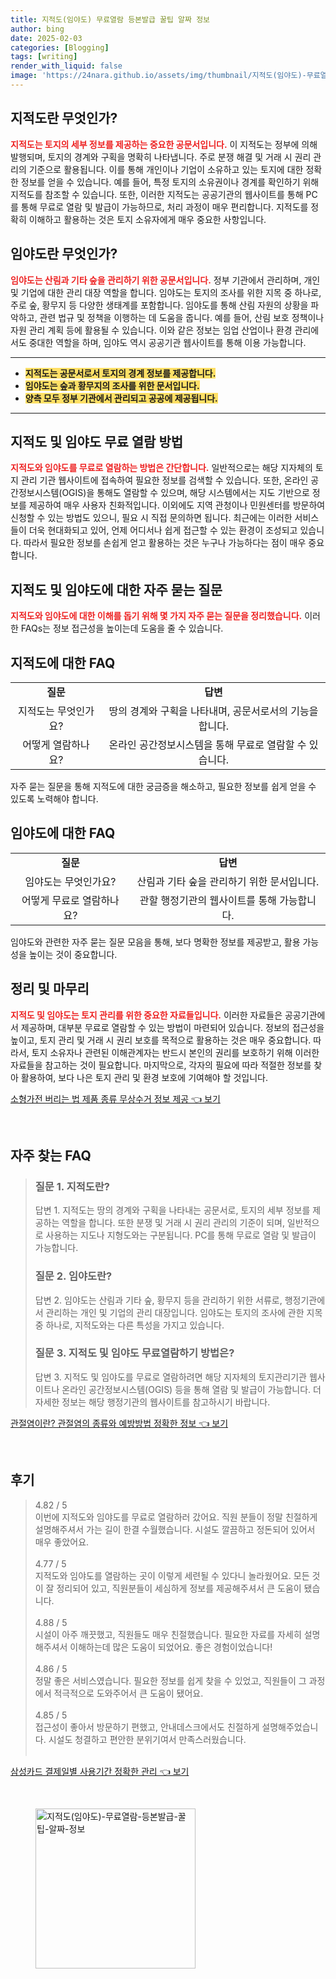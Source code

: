 ```yaml
---
title: 지적도(임야도) 무료열람 등본발급 꿀팁 알짜 정보
author: bing
date: 2025-02-03
categories: [Blogging]
tags: [writing]
render_with_liquid: false
image: 'https://24nara.github.io/assets/img/thumbnail/지적도(임야도)-무료열람-등본발급-꿀팁-알짜-정보.webp'
---
```



<h2 id='지적도-정의'>지적도란 무엇인가?</h2>

<p><b><span style="color: #ee2323;">지적도는 토지의 세부 정보를 제공하는 중요한 공문서입니다.</span></b> 이 지적도는 정부에 의해 발행되며, 토지의 경계와 구획을 명확히 나타냅니다. 주로 분쟁 해결 및 거래 시 권리 관리의 기준으로 활용됩니다. 이를 통해 개인이나 기업이 소유하고 있는 토지에 대한 정확한 정보를 얻을 수 있습니다. 예를 들어, 특정 토지의 소유권이나 경계를 확인하기 위해 지적도를 참조할 수 있습니다. 또한, 이러한 지적도는 공공기관의 웹사이트를 통해 PC를 통해 무료로 열람 및 발급이 가능하므로, 처리 과정이 매우 편리합니다. 지적도를 정확히 이해하고 활용하는 것은 토지 소유자에게 매우 중요한 사항입니다.</p>

<h2 id='임야도-정의'>임야도란 무엇인가?</h2>

<p><b><span style="color: #ee2323;">임야도는 산림과 기타 숲을 관리하기 위한 공문서입니다.</span></b> 정부 기관에서 관리하며, 개인 및 기업에 대한 관리 대장 역할을 합니다. 임야도는 토지의 조사를 위한 지목 중 하나로, 주로 숲, 황무지 등 다양한 생태계를 포함합니다. 임야도를 통해 산림 자원의 상황을 파악하고, 관련 법규 및 정책을 이행하는 데 도움을 줍니다. 예를 들어, 산림 보호 정책이나 자원 관리 계획 등에 활용될 수 있습니다. 이와 같은 정보는 임업 산업이나 환경 관리에서도 중대한 역할을 하며, 임야도 역시 공공기관 웹사이트를 통해 이용 가능합니다.</p>

<hr />

<ul>
    <li><b><span style="background-color: #ffe066;">지적도는 공문서로서 토지의 경계 정보를 제공합니다.</span></b></li>
    <li><b><span style="background-color: #ffe066;">임야도는 숲과 황무지의 조사를 위한 문서입니다.</span></b></li>
    <li><b><span style="background-color: #ffe066;">양측 모두 정부 기관에서 관리되고 공공에 제공됩니다.</span></b></li>
</ul>

<hr />

<h2 id='무료열람-방법'>지적도 및 임야도 무료 열람 방법</h2>

<p><b><span style="color: #ee2323;">지적도와 임야도를 무료로 열람하는 방법은 간단합니다.</span></b> 일반적으로는 해당 지자체의 토지 관리 기관 웹사이트에 접속하여 필요한 정보를 검색할 수 있습니다. 
또한, 온라인 공간정보시스템(OGIS)을 통해도 열람할 수 있으며, 해당 시스템에서는 지도 기반으로 정보를 제공하여 매우 사용자 친화적입니다. 이외에도 지역 관청이나 민원센터를 방문하여 신청할 수 있는 방법도 있으니, 필요 시 직접 문의하면 됩니다. 최근에는 이러한 서비스들이 더욱 현대화되고 있어, 언제 어디서나 쉽게 접근할 수 있는 환경이 조성되고 있습니다. 따라서 필요한 정보를 손쉽게 얻고 활용하는 것은 누구나 가능하다는 점이 매우 중요합니다.</p>

<h2 id='간단한-FAQ'>지적도 및 임야도에 대한 자주 묻는 질문</h2>

<p><b><span style="color: #ee2323;">지적도와 임야도에 대한 이해를 돕기 위해 몇 가지 자주 묻는 질문을 정리했습니다.</span></b> 이러한 FAQs는 정보 접근성을 높이는데 도움을 줄 수 있습니다.</p>

<h2 id='지적도-FAQ'>지적도에 대한 FAQ</h2>

<table>
    <tr>
        <td style="text-align: center; height: 17px;"><b>질문</b></td>
        <td style="text-align: center; height: 17px;"><b>답변</b></td>
    </tr>
    <tr>
        <td style="text-align: center; height: 17px;">지적도는 무엇인가요?</td>
        <td style="text-align: center; height: 17px;">땅의 경계와 구획을 나타내며, 공문서로서의 기능을 합니다.</td>
    </tr>
    <tr>
        <td style="text-align: center; height: 17px;">어떻게 열람하나요?</td>
        <td style="text-align: center; height: 17px;">온라인 공간정보시스템을 통해 무료로 열람할 수 있습니다.</td>
    </tr>
</table>

<p>자주 묻는 질문을 통해 지적도에 대한 궁금증을 해소하고, 필요한 정보를 쉽게 얻을 수 있도록 노력해야 합니다.</p>

<h2 id='임야도-FAQ'>임야도에 대한 FAQ</h2>

<table>
    <tr>
        <td style="text-align: center; height: 17px;"><b>질문</b></td>
        <td style="text-align: center; height: 17px;"><b>답변</b></td>
    </tr>
    <tr>
        <td style="text-align: center; height: 17px;">임야도는 무엇인가요?</td>
        <td style="text-align: center; height: 17px;">산림과 기타 숲을 관리하기 위한 문서입니다.</td>
    </tr>
    <tr>
        <td style="text-align: center; height: 17px;">어떻게 무료로 열람하나요?</td>
        <td style="text-align: center; height: 17px;">관할 행정기관의 웹사이트를 통해 가능합니다.</td>
    </tr>
</table>

<p>임야도와 관련한 자주 묻는 질문 모음을 통해, 보다 명확한 정보를 제공받고, 활용 가능성을 높이는 것이 중요합니다.</p>

<h2 id='마무리-정리'>정리 및 마무리</h2>

<p><b><span style="color: #ee2323;">지적도 및 임야도는 토지 관리를 위한 중요한 자료들입니다.</span></b> 이러한 자료들은 공공기관에서 제공하며, 대부분 무료로 열람할 수 있는 방법이 마련되어 있습니다. 정보의 접근성을 높이고, 토지 관리 및 거래 시 권리 보호를 목적으로 활용하는 것은 매우 중요합니다. 따라서, 토지 소유자나 관련된 이해관계자는 반드시 본인의 권리를 보호하기 위해 이러한 자료들을 참고하는 것이 필요합니다. 마지막으로, 각자의 필요에 따라 적절한 정보를 찾아 활용하여, 보다 나은 토지 관리 및 환경 보호에 기여해야 할 것입니다.</p>


<p><a class="click-button" title="소형가전 버리는 법 제품 종류 무상수거 정보 제공" href="https://24nara.github.io/posts/%EC%86%8C%ED%98%95%EA%B0%80%EC%A0%84-%EB%B2%84%EB%A6%AC%EB%8A%94-%EB%B2%95-%EC%A0%9C%ED%92%88-%EC%A2%85%EB%A5%98-%EB%AC%B4%EC%83%81%EC%88%98%EA%B1%B0-%EC%A0%95%EB%B3%B4-%EC%A0%9C%EA%B3%B5/" rel="dofollow">소형가전 버리는 법 제품 종류 무상수거 정보 제공 👈 보기</a></p><br>
<h2 id='자주_찾는_FAQ'>자주 찾는 FAQ</h2>
<div itemscope="" itemtype="https://schema.org/FAQPage"> 
<blockquote> 
<div itemscope="" itemprop="mainEntity" itemtype="https://schema.org/Question"> 
<h3 itemprop="name">질문 1. 지적도란?</h3> 
<div itemscope="" itemprop="acceptedAnswer" itemtype="https://schema.org/Answer"> 
<span itemprop="text"> 
<p>답변 1. 지적도는 땅의 경계와 구획을 나타내는 공문서로, 토지의 세부 정보를 제공하는 역할을 합니다. 또한 분쟁 및 거래 시 권리 관리의 기준이 되며, 일반적으로 사용하는 지도나 지형도와는 구분됩니다. PC를 통해 무료로 열람 및 발급이 가능합니다.</p> 
</span> 
</div> 
</div> 
<div itemscope="" itemprop="mainEntity" itemtype="https://schema.org/Question"> 
<h3 itemprop="name">질문 2. 임야도란?</h3> 
<div itemscope="" itemprop="acceptedAnswer" itemtype="https://schema.org/Answer"> 
<span itemprop="text"> 
<p>답변 2. 임야도는 산림과 기타 숲, 황무지 등을 관리하기 위한 서류로, 행정기관에서 관리하는 개인 및 기업의 관리 대장입니다. 임야도는 토지의 조사에 관한 지목 중 하나로, 지적도와는 다른 특성을 가지고 있습니다.</p> 
</span> 
</div> 
</div> 
<div itemscope="" itemprop="mainEntity" itemtype="https://schema.org/Question"> 
<h3 itemprop="name">질문 3. 지적도 및 임야도 무료열람하기 방법은?</h3> 
<div itemscope="" itemprop="acceptedAnswer" itemtype="https://schema.org/Answer"> 
<span itemprop="text"> 
<p>답변 3. 지적도 및 임야도를 무료로 열람하려면 해당 지자체의 토지관리기관 웹사이트나 온라인 공간정보시스템(OGIS) 등을 통해 열람 및 발급이 가능합니다. 더 자세한 정보는 해당 행정기관의 웹사이트를 참고하시기 바랍니다.</p> 
</span> 
</div> 
</div> 
</blockquote> 
</div>
<p><a class="click-button" title="관절염이란? 관절염의 종류와 예방방법 정확한 정보" href="https://24nara.github.io/posts/%EA%B4%80%EC%A0%88%EC%97%BC%EC%9D%B4%EB%9E%80-%EA%B4%80%EC%A0%88%EC%97%BC%EC%9D%98-%EC%A2%85%EB%A5%98%EC%99%80-%EC%98%88%EB%B0%A9%EB%B0%A9%EB%B2%95-%EC%A0%95%ED%99%95%ED%95%9C-%EC%A0%95%EB%B3%B4/" rel="dofollow">관절염이란? 관절염의 종류와 예방방법 정확한 정보 👈 보기</a></p><br>
<h2 id='후기'>후기</h2>
<div itemscope itemtype="https://schema.org/Product">
  <blockquote>
  <div itemprop="review" itemscope itemtype="https://schema.org/Review">
      <div itemprop="reviewRating" itemscope itemtype="https://schema.org/Rating"> <span itemprop="ratingValue">4.82</span> / <span itemprop="bestRating">5</span> </div>
      <span itemprop="reviewBody">이번에 지적도와 임야도를 무료로 열람하러 갔어요. 직원 분들이 정말 친절하게 설명해주셔서 가는 길이 한결 수월했습니다. 시설도 깔끔하고 정돈되어 있어서 매우 좋았어요.</span>
  </div>
  <br>
  <div itemprop="review" itemscope itemtype="https://schema.org/Review">
      <div itemprop="reviewRating" itemscope itemtype="https://schema.org/Rating"> <span itemprop="ratingValue">4.77</span> / <span itemprop="bestRating">5</span> </div>
      <span itemprop="reviewBody">지적도와 임야도를 열람하는 곳이 이렇게 세련될 수 있다니 놀라웠어요. 모든 것이 잘 정리되어 있고, 직원분들이 세심하게 정보를 제공해주셔서 큰 도움이 됐습니다.</span>
  </div>
  <br>
  <div itemprop="review" itemscope itemtype="https://schema.org/Review">
      <div itemprop="reviewRating" itemscope itemtype="https://schema.org/Rating"> <span itemprop="ratingValue">4.88</span> / <span itemprop="bestRating">5</span> </div>
      <span itemprop="reviewBody">시설이 아주 깨끗했고, 직원들도 매우 친절했습니다. 필요한 자료를 자세히 설명해주셔서 이해하는데 많은 도움이 되었어요. 좋은 경험이었습니다!</span>
  </div>
  <br>
  <div itemprop="review" itemscope itemtype="https://schema.org/Review">
      <div itemprop="reviewRating" itemscope itemtype="https://schema.org/Rating"> <span itemprop="ratingValue">4.86</span> / <span itemprop="bestRating">5</span> </div>
      <span itemprop="reviewBody">정말 좋은 서비스였습니다. 필요한 정보를 쉽게 찾을 수 있었고, 직원들이 그 과정에서 적극적으로 도와주어서 큰 도움이 됐어요.</span>
  </div>
  <br>
  <div itemprop="review" itemscope itemtype="https://schema.org/Review">
      <div itemprop="reviewRating" itemscope itemtype="https://schema.org/Rating"> <span itemprop="ratingValue">4.85</span> / <span itemprop="bestRating">5</span> </div>
      <span itemprop="reviewBody">접근성이 좋아서 방문하기 편했고, 안내데스크에서도 친절하게 설명해주었습니다. 시설도 청결하고 편안한 분위기여서 만족스러웠습니다.</span>
  </div>
  <br>
  </blockquote>
</div>
<p><a class="click-button" title="삼성카드 결제일별 사용기간 정확한 관리" href="https://24nara.github.io/posts/%EC%82%BC%EC%84%B1%EC%B9%B4%EB%93%9C-%EA%B2%B0%EC%A0%9C%EC%9D%BC%EB%B3%84-%EC%82%AC%EC%9A%A9%EA%B8%B0%EA%B0%84-%EC%A0%95%ED%99%95%ED%95%9C-%EA%B4%80%EB%A6%AC/" rel="dofollow">삼성카드 결제일별 사용기간 정확한 관리 👈 보기</a></p><br>
<figure class="image"><img src="https://24nara.github.io/assets/img/thumbnail/지적도(임야도)-무료열람-등본발급-꿀팁-알짜-정보.webp" alt="지적도(임야도)-무료열람-등본발급-꿀팁-알짜-정보" width="256" height="256"></figure>